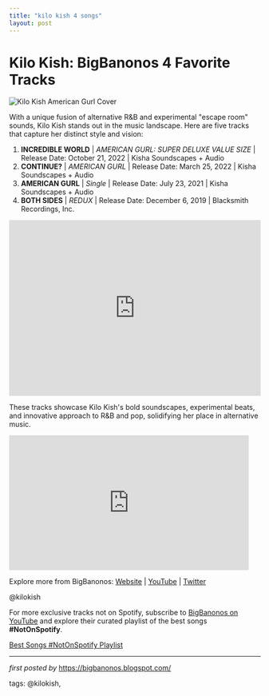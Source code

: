 ```yaml
---
title: "kilo kish 4 songs"
layout: post
---
```

<h1>Kilo Kish: BigBanonos 4 Favorite Tracks</h1>
<img src="https://media.pitchfork.com/photos/623d5ccb34a9c49d0718286b/master/pass/kilo-kish-american-gurl.jpeg" alt="Kilo Kish American Gurl Cover"> <p>With a unique fusion of alternative R&B and experimental "escape room" sounds, Kilo Kish stands out in the music landscape. Here are five tracks that capture her distinct style and vision:</p> <ol> <li><strong>INCREDIBLE WORLD</strong> | <em>AMERICAN GURL: SUPER DELUXE VALUE SIZE</em> | Release Date: October 21, 2022 | Kisha Soundscapes + Audio</li> <li><strong>CONTINUE?</strong> | <em>AMERICAN GURL</em> | Release Date: March 25, 2022 | Kisha Soundscapes + Audio</li> <li><strong>AMERICAN GURL</strong> | <em>Single</em> | Release Date: July 23, 2021 | Kisha Soundscapes + Audio</li> <li><strong>BOTH SIDES</strong> | <em>REDUX</em> | Release Date: December 6, 2019 | Blacksmith Recordings, Inc.</li>
</ol> <div> <iframe src="https://open.spotify.com/embed/playlist/5kuluY8EVlYfZFvtL4O1lQ?utm_source=generator" width="100%" height="352" frameBorder="0" allowfullscreen="" allow="autoplay; clipboard-write; encrypted-media; fullscreen; picture-in-picture" loading="lazy"></iframe>
</div> <p>These tracks showcase Kilo Kish's bold soundscapes, experimental beats, and innovative approach to R&B and pop, solidifying her place in alternative music.</p>
<iframe frameborder="0" height="270" src="https://youtube.com/embed/L_m12MnS85k" width="480"></iframe>
<div> <p>Explore more from BigBanonos: <a href="https://bigbanonos.blogspot.com/">Website</a> | <a href="https://www.youtube.com/@BigBanonos">YouTube</a> | <a href="https://x.com/bigbanonos">Twitter</a></p>
</div> <!-- Tags -->
<p>@kilokish</p>


<!--Subscribe and Playlist Links-->
<div>
    <p>For more exclusive tracks not on Spotify, subscribe to <a href="https://www.youtube.com/@BigBanonos" target="_blank">BigBanonos on YouTube</a> and explore their curated playlist of the best songs <strong>#NotOnSpotify</strong>.</p>
    <p><a href="https://www.youtube.com/playlist?list=PLtuNtuTatqI0kFahUCbtbfenC_ET5O_tr" target="_blank">Best Songs #NotOnSpotify Playlist<br /></a></p></div>

<hr />

<p><em>first posted by</em> <a href="https://bigbanonos.blogspot.com/" rel="noopener" target="_new">https://bigbanonos.blogspot.com/</a></p>

<p>tags: @kilokish,</p>
